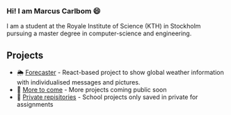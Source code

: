 ### Hi! I am Marcus Carlbom 😄
I am a student at the Royale Institute of Science (KTH) in Stockholm pursuing a master degree in computer-science and engineering.

## Projects
+ 🌦️ [Forecaster](https://github.com/Carl-Broman/Projektuppgift-i-introduktion-till-datalogi) - React-based project to show global weather information with individualised messages and pictures.
+ 🤖 [More to come](https://github.com/MarcusCarlbom) - More projects coming public soon
+ 🏫 [Private repisitories](https://github.com/MarcusCarlbom) - School projects only saved in private for assignments



